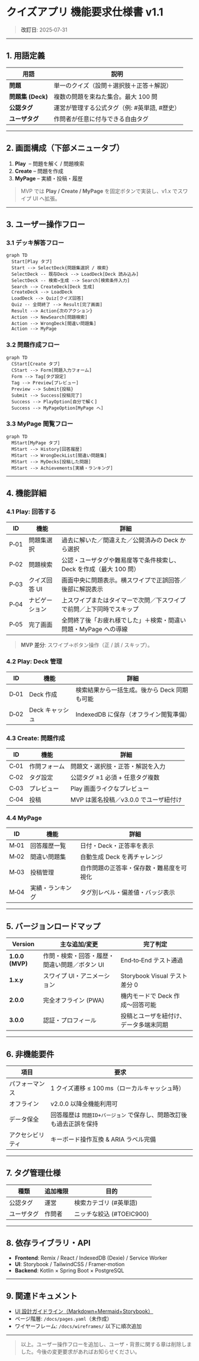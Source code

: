 # クイズアプリ 機能要求仕様書 v1.1

> **改訂日**: 2025‑07‑31

---

## 1. 用語定義

| 用語             | 説明                        |
| -------------- | ------------------------- |
| **問題**         | 単一のクイズ（設問＋選択肢＋正答＋解説）      |
| **問題集 (Deck)** | 複数の問題を束ねた集合。最大 100 問      |
| **公認タグ**       | 運営が管理する公式タグ（例: #英単語, #歴史） |
| **ユーザタグ**      | 作問者が任意に付与できる自由タグ          |

---

## 2. 画面構成（下部メニュータブ）

1. **Play**  – 問題を解く / 問題検索
2. **Create** – 問題を作成
3. **MyPage** – 実績・投稿・履歴

> MVP では **Play / Create / MyPage** を固定ボタンで実装し、v1.x でスワイプ UI へ拡張。

---

## 3. ユーザー操作フロー

### 3.1 デッキ解答フロー

```mermaid
graph TD
  Start[Play タブ]
  Start --> SelectDeck{問題集選択 / 検索}
  SelectDeck -- 既存Deck --> LoadDeck[Deck 読み込み]
  SelectDeck -- 検索→生成 --> Search[検索条件入力]
  Search --> CreateDeck[Deck 生成]
  CreateDeck --> LoadDeck
  LoadDeck --> Quiz[クイズ回答]
  Quiz -- 全問終了 --> Result[完了画面]
  Result --> Action{次のアクション}
  Action --> NewSearch[問題検索]
  Action --> WrongDeck[間違い問題集]
  Action --> MyPage
```

### 3.2 問題作成フロー

```mermaid
graph TD
  CStart[Create タブ]
  CStart --> Form[問題入力フォーム]
  Form --> Tag[タグ設定]
  Tag --> Preview[プレビュー]
  Preview --> Submit{投稿}
  Submit --> Success[投稿完了]
  Success --> PlayOption[自分で解く]
  Success --> MyPageOption[MyPage へ]
```

### 3.3 MyPage 閲覧フロー

```mermaid
graph TD
  MStart[MyPage タブ]
  MStart --> History[回答履歴]
  MStart --> WrongDeckList[間違い問題集]
  MStart --> MyDecks[投稿した問題]
  MStart --> Achievements[実績・ランキング]
```

---

## 4. 機能詳細

### 4.1 Play: 回答する

| ID   | 機能       | 詳細                                     |
| ---- | -------- | -------------------------------------- |
| P‑01 | 問題集選択    | 過去に解いた／間違えた／公開済みの Deck から選択            |
| P‑02 | 問題検索     | 公認・ユーザタグや難易度等で条件検索し、Deck を作成（最大 100 問） |
| P‑03 | クイズ回答 UI | 画面中央に問題表示。横スワイプで正誤回答／後部に解説表示           |
| P‑04 | ナビゲーション  | 上スワイプまたはタイマーで次問／下スワイプで前問／上下同時でスキップ     |
| P‑05 | 完了画面     | 全問終了後「お疲れ様でした」＋検索・間違い問題・MyPage への導線    |

> **MVP 差分**: スワイプ→ボタン操作（正 / 誤 / スキップ）。

### 4.2 Play: Deck 管理

| ID   | 機能         | 詳細                        |
| ---- | ---------- | ------------------------- |
| D‑01 | Deck 作成    | 検索結果から一括生成。後から Deck 同期も可能 |
| D‑02 | Deck キャッシュ | IndexedDB に保存（オフライン閲覧準備）  |

### 4.3 Create: 問題作成

| ID   | 機能     | 詳細                       |
| ---- | ------ | ------------------------ |
| C‑01 | 作問フォーム | 問題文・選択肢・正答・解説を入力         |
| C‑02 | タグ設定   | 公認タグ ≥1 必須 + 任意タグ複数      |
| C‑03 | プレビュー  | Play 画面ライクなプレビュー         |
| C‑04 | 投稿     | MVP は匿名投稿／v3.0.0 でユーザ紐付け |

### 4.4 MyPage

| ID   | 機能       | 詳細                   |
| ---- | -------- | -------------------- |
| M‑01 | 回答履歴一覧   | 日付・Deck・正答率を表示       |
| M‑02 | 間違い問題集   | 自動生成 Deck を再チャレンジ    |
| M‑03 | 投稿管理     | 自作問題の正答率・保存数・難易度を可視化 |
| M‑04 | 実績・ランキング | タグ別レベル・偏差値・バッジ表示     |

---

## 5. バージョンロードマップ

| Version         | 主な追加/変更                  | 完了判定                     |
| --------------- | ------------------------ | ------------------------ |
| **1.0.0 (MVP)** | 作問・検索・回答・履歴・間違い問題／ボタン UI | End‑to‑End テスト通過         |
| **1.x.y**       | スワイプ UI・アニメーション          | Storybook Visual テスト差分 0 |
| **2.0.0**       | 完全オフライン (PWA)            | 機内モードで Deck 作成〜回答可能      |
| **3.0.0**       | 認証・プロフィール                | 投稿とユーザを紐付け、データ多端末同期      |

---

## 6. 非機能要件

| 項目       | 要求                                    |
| -------- | ------------------------------------- |
| パフォーマンス  | 1 クイズ遷移 ≤ 100 ms（ローカルキャッシュ時）          |
| オフライン    | v2.0.0 以降全機能利用可                       |
| データ保全    | 回答履歴は `問題ID+バージョン` で保存し、問題改訂後も過去正誤を保持 |
| アクセシビリティ | キーボード操作互換 & ARIA ラベル完備                |

---

## 7. タグ管理仕様

| 種類    | 追加権限 | 目的                 |
| ----- | ---- | ------------------ |
| 公認タグ  | 運営   | 検索カテゴリ (#英単語)      |
| ユーザタグ | 作問者  | ニッチな絞込 (#TOEIC900) |

---

## 8. 依存ライブラリ・API

- **Frontend**: Remix / React / IndexedDB (Dexie) / Service Worker
- **UI**: Storybook / TailwindCSS / Framer‑motion
- **Backend**: Kotlin × Spring Boot × PostgreSQL

---

## 9. 関連ドキュメント

- [UI 設計ガイドライン（Markdown+Mermaid+Storybook）](/docs/ui-guidelines.md)
- ページ階層: `/docs/pages.yaml`（未作成）
- ワイヤーフレーム: `/docs/wireframes/` 以下に順次追加

---

> 以上。ユーザー操作フローを追加し、ユーザ・背景に関する章は削除しました。今後の変更要求があればお知らせください。


